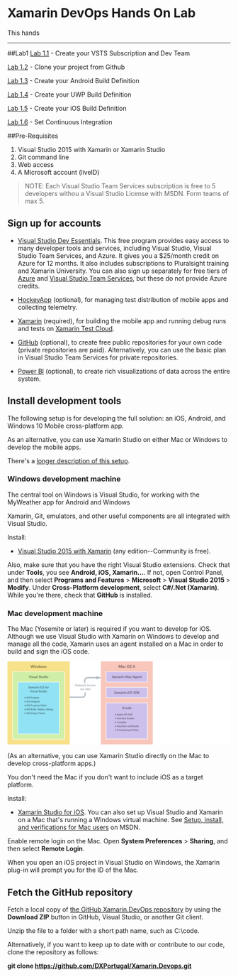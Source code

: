 # Xamarin DevOps Hands On Lab

This hands 

------

##Lab1
[Lab 1.1](https://github.com/DXPortugal/Xamarin.Devops/blob/master/lab11.md) - Create your VSTS Subscription and Dev Team

[Lab 1.2](https://github.com/DXPortugal/Xamarin.Devops/blob/master/lab12.md) - Clone your project from Github

[Lab 1.3](https://github.com/DXPortugal/Xamarin.Devops/blob/master/lab13.md) - Create your Android Build Definition

[Lab 1.4](https://github.com/DXPortugal/Xamarin.Devops/blob/master/lab14.md) - Create your UWP Build Definition

[Lab 1.5](https://github.com/DXPortugal/Xamarin.Devops/blob/master/lab15.md) - Create your iOS Build Definition

[Lab 1.6](https://github.com/DXPortugal/Xamarin.Devops/blob/master/teste.md) - Set Continuous Integration



##Pre-Requisites
1. Visual Studio 2015 with Xamarin or Xamarin Studio
2. Git command line
3. Web access
4. A Microsoft account (liveID)

>NOTE: Each Visual Studio Team Services subscription is free to 5 developers withou a Visual Studio License with MSDN. Form teams of max 5.


## Sign up for accounts

-   [Visual Studio Dev Essentials](https://www.visualstudio.com/products/visual-studio-dev-essentials-vs.aspx). This free program provides easy access to many developer tools and services, including Visual Studio, Visual Studio Team Services, and Azure. It gives you a $25/month credit on Azure for 12 months. It also includes subscriptions to Pluralsight training and Xamarin University. You can also sign up separately for free tiers of [Azure](https://azure.com) and [Visual Studio Team Services](https://www.visualstudio.com/products/visual-studio-team-services-vs.aspx), but these do not provide Azure credits.

-   [HockeyApp](https://rink.hockeyapp.net/) (optional), for managing test distribution of mobile apps and collecting telemetry.

-   [Xamarin](https://xamarin.com/) (required), for building the mobile app and running debug runs and tests on [Xamarin Test Cloud](https://xamarin.com/test-cloud).

-   [GitHub](https://github.com/Azure-Samples/MyDriving/) (optional), to create free public repositories for your own code (private repositories are paid). Alternatively, you can use the basic plan in Visual Studio Team Services for private repositories.

-   [Power BI](https://powerbi.microsoft.com/) (optional), to create rich visualizations of data across the entire system.

## Install development tools

The following setup is for developing the full solution: an iOS, Android, and Windows 10 Mobile cross-platform app.

As an alternative, you can use Xamarin Studio on either Mac or Windows to develop the mobile apps.

There's a [longer description of this setup](https://msdn.microsoft.com/library/mt613162.aspx).

### Windows development machine

The central tool on Windows is Visual Studio, for working with the MyWeather app for Android and Windows

Xamarin, Git, emulators, and other useful components are all integrated with Visual Studio.

Install:

-   [Visual Studio 2015 with Xamarin](https://www.visualstudio.com/products/visual-studio-community-vs) (any edition--Community is free).

Also, make sure that you have the right Visual Studio extensions. Check that under **Tools**, you see **Android, iOS, Xamarin…**. If not, open Control Panel, and then select **Programs and Features** > **Microsoft** > **Visual Studio 2015** > **Modify**. Under **Cross-Platform development**, select **C\#/.Net (Xamarin)**. While you're there, check that **GitHub** is installed.

### Mac development machine

The Mac (Yosemite or later) is required if you want to develop for iOS. Although we use Visual Studio with Xamarin on Windows to develop and manage all the code, Xamarin uses an agent installed on a Mac in order to build and sign the iOS code.

![Develop on Windows and build on Mac](./media/xamarin.mac.png)

(As an alternative, you can use Xamarin Studio directly on the Mac to develop cross-platform apps.)

You don't need the Mac if you don't want to include iOS as a target platform.

Install:

-   [Xamarin Studio for iOS](https://developer.xamarin.com/guides/ios/getting_started/installation/mac/). You can also set up Visual Studio and Xamarin on a Mac that's running a Windows virtual machine. See [Setup, install, and verifications for Mac users](https://msdn.microsoft.com/library/mt488770.aspx) on MSDN.

Enable remote login on the Mac. Open **System Preferences** > **Sharing**, and then select **Remote Login**.

When you open an iOS project in Visual Studio on Windows, the Xamarin plug-in will prompt you for the ID of the Mac.

## Fetch the GitHub repository

Fetch a local copy of [the GitHub Xamarin.DevOps repository](https://github.com/DXPortugal/Xamarin.Devops) by using the **Download ZIP** button in GitHub, Visual Studio, or another Git client.

Unzip the file to a folder with a short path name, such as C:\\code.

Alternatively, if you want to keep up to date with or contribute to our code, clone the repository as follows:

**git clone https://github.com/DXPortugal/Xamarin.Devops.git**
